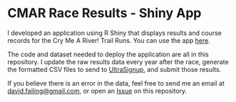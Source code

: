 # CMAR Race Results - Shiny App
I developed an application using R Shiny that displays results and course records for the Cry Me A River! Trail Runs. You can use the app [here]({{site.url}}).

The code and dataset needed to deploy the application are all in this repository. I update the raw results data every year after the race, generate the formatted CSV files to send to [UltraSignup](https://ultrasignup.com/), and submit those results.

If you believe there is an error in the data, feel free to send me an email at david.failing@gmail.com, or open an [Issue](../../issues) on this repository.
